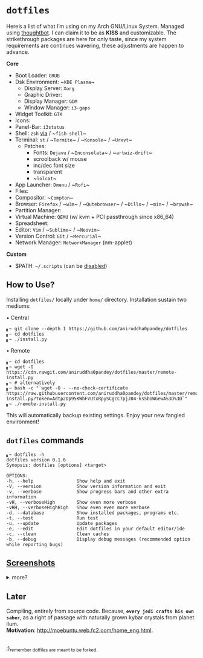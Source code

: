 # `dotfiles`
Here’s a list of what I’m using on my Arch GNU/Linux System. Managed using [thoughtbot](https://github.com/thoughtbot/rcm). I can claim it to be as **KISS** and customizable. The strikethrough packages are here for only taste, since my system requirements are continues wavering, these adjustments are happen to advance.

**Core**
- Boot Loader: `GRUB`
- Dsk Environment: ~`KDE Plasma`~
  - Display Server: `Xorg`
  - Graphic Driver: 
  - Display Manager: `GDM`
  - Window Manager: `i3-gaps`
- Widget Toolkit: `GTK`
- Icons: 
- Panel-Bar: `i3status`
- Shell: `zsh` [via](https://ohmyz.sh/) / ~`fish-shell`~
- Terminal: `st` / ~`Termite`~ / ~`Konsole`~ / ~`Urxvt`~
  - Patches:
    - Fonts: `Dejavu` / ~`Inconsolata`~ / ~`artwiz-drift`~
    - scroolback w/ mouse
    - inc/dec font size
    - transparent
    - ~`lolcat`~
- App Launcher: `Dmenu` / ~`Rofi`~
- Files: 
- Compositor: ~`Compton`~
- Browser: `Firefox` / ~`w3m`~ / ~`Qutebrowser`~ / ~`Dillo`~ / ~`min`~ / ~`browsh`~
- Partition Manager: 
- Virtual Machine: `QEMU` (w/ kvm + PCI passthrough since x86_64)
- Spreadsheet: 
- Editor: `Vim` / ~`Sublime`~ / ~`Neovim`~
- Version Control: `Git` / ~`Mercurial`~
- Network Manager: `NetworkManager` (nm-applet)  

**Custom**
- $PATH: `~/.scripts` (can be [disabled](./install.py))


## How to Use?
Installing `dotfiles/` locally under `home/` directory. Installation sustain two mediums:  

• Central
```shell
▖~ git clone --depth 1 https://github.com/aniruddha0pandey/dotfiles
▖~ cd dotfiles
▖~ ./install.py
```
• Remote
```shell
▖~ cd dotfiles
▖~ wget -O https://cdn.rawgit.com/aniruddha0pandey/dotfiles/master/remote-install.py
▖~ # alternatively
▖~ bash -c "`wget -O - --no-check-certificate https://raw.githubusercontent.com/aniruddha0pandey/dotfiles/master/remote-install.py?token=Adtp2Dp95KWhFVUTxRpySCgcC7pjJ04-ks5boWGewA%3D%3D`"
▖~ ./remote-install.py
```
This will automatically backup existing settings. Enjoy your new fangled environment!

## `dotfiles` commands
```
▖~ dotfiles -h
dotfiles version 0.1.6
Synopsis: dotfiles [options] <target>

OPTIONS:
-h, --help                Show help and exit
-V, --version             Show version information and exit
-v, --verbose             Show progress bars and other extra information
-vH, --verboseHigh        Show even more verbose
-vHH, --verboseHighHigh   Show even even more verbose
-d, --database            Show installed packages, programs etc. 
-t, --test                Run test
-u, --update              Update packages
-e, --edit                Edit dotfiles in your default editor/ide
-c, --clean               Clean caches
-b, --debug               Display debug messages (recommended option while reporting bugs)
```

## [Screenshots](https://www.reddit.com/r/unixporn/)
<details>
<summary>more?</summary><br />

### Zsh
![]()

### Neovim
![]()

</details>

## Later
Compiling, entirely from source code.
Because, **`every jedi crafts his own saber`**, as a right of passage with naturally grown kybar crystals from planet Ilum.  
**Motivation**: http://moebuntu.web.fc2.com/home_eng.html.

##
;)<sub>remember dotfiles are meant to be forked.</sub> 
